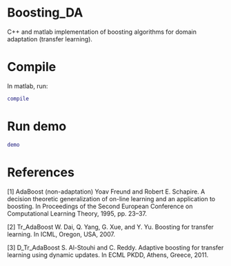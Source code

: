 Boosting_DA
===========

C++ and matlab implementation of boosting algorithms for domain adaptation (transfer learning).

# Compile
In matlab, run:
```matlab
compile
```

# Run demo
```matlab
demo
```

# References
[1] AdaBoost (non-adaptation)
Yoav Freund and Robert E. Schapire. A decision theoretic generalization of on-line learning and an application to boosting. In Proceedings of the Second European Conference on Computational Learning Theory, 1995, pp. 23–37.

[2] Tr_AdaBoost
W. Dai, Q. Yang, G. Xue, and Y. Yu. Boosting for transfer learning. In ICML, Oregon, USA, 2007.

[3] D_Tr_AdaBoost
S. Al-Stouhi and C. Reddy. Adaptive boosting for transfer learning using dynamic updates. In ECML PKDD, Athens, Greece, 2011.
